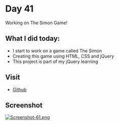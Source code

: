 # Day 41

Working on The Simon Game!


## What I did today:

 - I start to work on a game called The Simon
 - Creating this game using HTML, CSS and jQuery
 - This project is part of my jQuery learning


## Visit

 - [Github](https://github.com/KaranChandekar)


## Screenshot

[![Screenshot-61.png](https://i.postimg.cc/h48Xf8dw/Screenshot-61.png)](https://postimg.cc/XXJjPCxc)